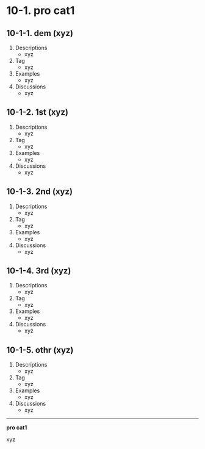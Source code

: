 # 10-1. pro cat1

## 10-1-1. dem (xyz)

1. Descriptions
    - xyz
2. Tag
    - xyz
3. Examples
    - xyz
4. Discussions
    - xyz

## 10-1-2. 1st (xyz)

1. Descriptions
    - xyz
2. Tag
    - xyz
3. Examples
    - xyz
4. Discussions
    - xyz

## 10-1-3. 2nd (xyz)

1. Descriptions
    - xyz
2. Tag
    - xyz
3. Examples
    - xyz
4. Discussions
    - xyz

## 10-1-4. 3rd (xyz)

1. Descriptions
    - xyz
2. Tag
    - xyz
3. Examples
    - xyz
4. Discussions
    - xyz

## 10-1-5. othr (xyz)

1. Descriptions
    - xyz
2. Tag
    - xyz
3. Examples
    - xyz
4. Discussions
    - xyz

---

**pro cat1**

xyz

